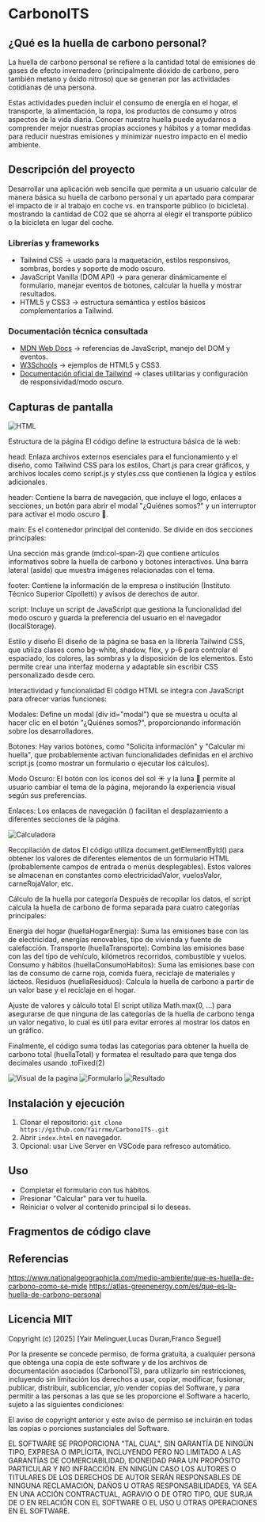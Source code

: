 # CarbonoITS

## ¿Qué es la huella de carbono personal?

La huella de carbono personal se refiere a la cantidad total de emisiones de gases de efecto invernadero (principalmente dióxido de carbono, pero también metano y óxido nitroso) que se generan por las actividades cotidianas de una persona.

Estas actividades pueden incluir el consumo de energía en el hogar, el transporte, la alimentación, la ropa, los productos de consumo y otros aspectos de la vida diaria.
Conocer nuestra huella puede ayudarnos a comprender mejor nuestras propias acciones y hábitos y a tomar medidas para reducir nuestras emisiones y minimizar nuestro impacto en el medio ambiente.

## Descripción del proyecto

Desarrollar una aplicación web sencilla que permita a un usuario calcular de manera básica su huella de carbono personal y un apartado para comparar el impacto de ir al trabajo en coche vs. en transporte público (o bicicleta). mostrando la cantidad de CO2 que se ahorra al elegir el transporte público o la bicicleta en lugar del coche.

### Librerías y frameworks

- Tailwind CSS → usado para la maquetación, estilos responsivos, sombras, bordes y soporte de modo oscuro.
- JavaScript Vanilla (DOM API) → para generar dinámicamente el formulario, manejar eventos de botones, calcular la huella y mostrar resultados.
- HTML5 y CSS3 → estructura semántica y estilos básicos complementarios a Tailwind.

### Documentación técnica consultada

- [MDN Web Docs](https://developer.mozilla.org/es/) → referencias de JavaScript, manejo del DOM y eventos.
- [W3Schools](https://www.w3schools.com/) → ejemplos de HTML5 y CSS3.
- [Documentación oficial de Tailwind](https://tailwindcss.com/docs) → clases utilitarias y configuración de responsividad/modo oscuro.

## Capturas de pantalla

![HTML](images/CodigoHTML.png)

Estructura de la página
El código define la estructura básica de la web:

head: Enlaza archivos externos esenciales para el funcionamiento y el diseño, como Tailwind CSS para los estilos, Chart.js para crear gráficos, y archivos locales como script.js y styles.css que contienen la lógica y estilos adicionales.

header: Contiene la barra de navegación, que incluye el logo, enlaces a secciones, un botón para abrir el modal "¿Quiénes somos?" y un interruptor para activar el modo oscuro 🌙.

main: Es el contenedor principal del contenido. Se divide en dos secciones principales:

Una sección más grande (md:col-span-2) que contiene artículos informativos sobre la huella de carbono y botones interactivos.
Una barra lateral (aside) que muestra imágenes relacionadas con el tema.

footer: Contiene la información de la empresa o institución (Instituto Técnico Superior Cipolletti) y avisos de derechos de autor.

script: Incluye un script de JavaScript que gestiona la funcionalidad del modo oscuro y guarda la preferencia del usuario en el navegador (localStorage).

Estilo y diseño
El diseño de la página se basa en la librería Tailwind CSS, que utiliza clases como bg-white, shadow, flex, y p-6 para controlar el espaciado, los colores, las sombras y la disposición de los elementos. Esto permite crear una interfaz moderna y adaptable sin escribir CSS personalizado desde cero.

Interactividad y funcionalidad
El código HTML se integra con JavaScript para ofrecer varias funciones:

Modales: Define un modal (div id="modal") que se muestra u oculta al hacer clic en el botón "¿Quiénes somos?", proporcionando información sobre los desarrolladores.

Botones: Hay varios botones, como "Solicita información" y "Calcular mi huella", que probablemente activan funcionalidades definidas en el archivo script.js (como mostrar un formulario o ejecutar los cálculos).

Modo Oscuro: El botón con los íconos del sol ☀️ y la luna 🌙 permite al usuario cambiar el tema de la página, mejorando la experiencia visual según sus preferencias.

Enlaces: Los enlaces de navegación (<a>) facilitan el desplazamiento a diferentes secciones de la página.

![Calculadora](images/CodigoCalculadora.png)

Recopilación de datos
El código utiliza document.getElementById() para obtener los valores de diferentes elementos de un formulario HTML (probablemente campos de entrada o menús desplegables). Estos valores se almacenan en constantes como electricidadValor, vuelosValor, carneRojaValor, etc.

Cálculo de la huella por categoría
Después de recopilar los datos, el script calcula la huella de carbono de forma separada para cuatro categorías principales:

Energía del hogar (huellaHogarEnergia): Suma las emisiones base con las de electricidad, energías renovables, tipo de vivienda y fuente de calefacción.
Transporte (huellaTransporte): Combina las emisiones base con las del tipo de vehículo, kilómetros recorridos, combustible y vuelos.
Consumo y hábitos (huellaConsumoHabitos): Suma las emisiones base con las de consumo de carne roja, comida fuera, reciclaje de materiales y lácteos.
Residuos (huellaResiduos): Calcula la huella de carbono a partir de un valor base y el reciclaje en el hogar.

Ajuste de valores y cálculo total
El script utiliza Math.max(0, ...) para asegurarse de que ninguna de las categorías de la huella de carbono tenga un valor negativo, lo cual es útil para evitar errores al mostrar los datos en un gráfico.

Finalmente, el código suma todas las categorías para obtener la huella de carbono total (huellaTotal) y formatea el resultado para que tenga dos decimales usando .toFixed(2)

![Visual de la pagina](images/Pagina.png)
![Formulario](images/Formulario.png)
![Resultado](images/Resultado.png)

## Instalación y ejecución

1. Clonar el repositorio: `git clone https://github.com/Yairrme/CarbonoITS-.git`
2. Abrir `index.html` en navegador.
3. Opcional: usar Live Server en VSCode para refresco automático.

## Uso

- Completar el formulario con tus hábitos.
- Presionar "Calcular" para ver tu huella.
- Reiniciar o volver al contenido principal si lo deseas.

## Fragmentos de código clave

## Referencias

https://www.nationalgeographicla.com/medio-ambiente/que-es-huella-de-carbono-como-se-mide
https://atlas-greenenergy.com/es/que-es-la-huella-de-carbono-personal

## Licencia MIT

Copyright (c) [2025]
[Yair Melinguer,Lucas Duran,Franco Seguel]

Por la presente se concede permiso, de forma gratuita, a cualquier persona que obtenga una copia
de este software y de los archivos de documentación asociados (CarbonoITS), para
utilizarlo sin restricciones, incluyendo sin limitación los derechos a usar, copiar,
modificar, fusionar, publicar, distribuir, sublicenciar, y/o vender
copias del Software, y para permitir a las personas a las que se les proporcione el
Software a hacerlo, sujeto a las siguientes condiciones:

El aviso de copyright anterior y este aviso de permiso se incluirán en todas
las copias o porciones sustanciales del Software.

EL SOFTWARE SE PROPORCIONA "TAL CUAL", SIN GARANTÍA DE NINGÚN TIPO, EXPRESA O
IMPLÍCITA, INCLUYENDO PERO NO LIMITADO A LAS GARANTÍAS DE COMERCIABILIDAD,
IDONEIDAD PARA UN PROPÓSITO PARTICULAR Y NO INFRACCIÓN. EN NINGÚN CASO LOS
AUTORES O TITULARES DE LOS DERECHOS DE AUTOR SERÁN RESPONSABLES DE NINGUNA
RECLAMACIÓN, DAÑOS U OTRAS RESPONSABILIDADES, YA SEA EN UNA ACCIÓN CONTRACTUAL,
AGRAVIO O DE OTRO TIPO, QUE SURJA DE O EN RELACIÓN CON EL SOFTWARE O EL USO U
OTRAS OPERACIONES EN EL SOFTWARE.

